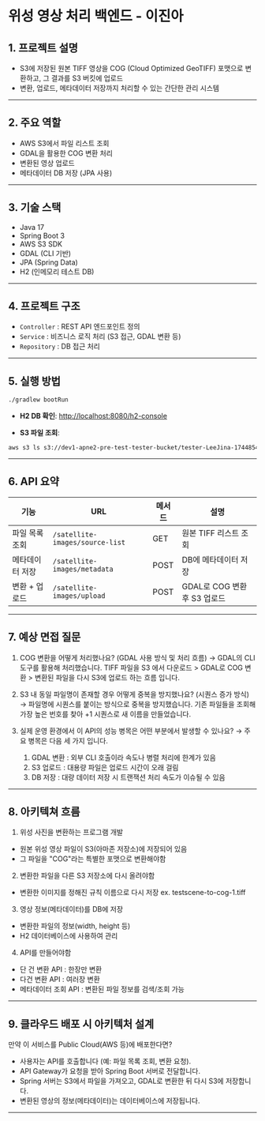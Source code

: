 # 위성 영상 처리 백엔드 - 이진아

## 1. 프로젝트 설명
- S3에 저장된 원본 TIFF 영상을 COG (Cloud Optimized GeoTIFF) 포맷으로 변환하고, 그 결과를 S3 버킷에 업로드
- 변환, 업로드, 메타데이터 저장까지 처리할 수 있는 간단한 관리 시스템

---

## 2. 주요 역할
- AWS S3에서 파일 리스트 조회
- GDAL을 활용한 COG 변환 처리
- 변환된 영상 업로드
- 메타데이터 DB 저장 (JPA 사용)

---

## 3. 기술 스택
- Java 17
- Spring Boot 3
- AWS S3 SDK
- GDAL (CLI 기반)
- JPA (Spring Data)
- H2 (인메모리 테스트 DB)

---

## 4. 프로젝트 구조
- `Controller` : REST API 엔드포인트 정의
- `Service` : 비즈니스 로직 처리 (S3 접근, GDAL 변환 등)
- `Repository` : DB 접근 처리

---

## 5. 실행 방법
```bash
./gradlew bootRun
```
- **H2 DB 확인**: [http://localhost:8080/h2-console](http://localhost:8080/h2-console)  

- **S3 파일 조회**:
```bash
aws s3 ls s3://dev1-apne2-pre-test-tester-bucket/tester-LeeJina-1744854818/
```

---

## 6. API 요약

| 기능             | URL                                  | 메서드  | 설명                          |
|------------------|--------------------------------------|--------|-------------------------------|
| 파일 목록 조회    | `/satellite-images/source-list`      | GET    | 원본 TIFF 리스트 조회          |
| 메타데이터 저장   | `/satellite-images/metadata`         | POST   | DB에 메타데이터 저장           |
| 변환 + 업로드     | `/satellite-images/upload`           | POST   | GDAL로 COG 변환 후 S3 업로드  |

---

## 7. 예상 면접 질문

1. COG 변환을 어떻게 처리했나요? (GDAL 사용 방식 및 처리 흐름)
→ GDAL의 CLI 도구를 활용해 처리했습니다.
   TIFF 파일을 S3 에서 다운로드 > GDAL로 COG 변환 > 변환된 파일을 다시 S3에 업로드 하는 흐름 입니다.


2. S3 내 동일 파일명이 존재할 경우 어떻게 중복을 방지했나요? (시퀀스 증가 방식)
→ 파일명에 시퀀스를 붙이는 방식으로 중복을 방지했습니다.
   기존 파일들을 조회해 가장 높은 번호를 찾아 +1 시퀀스로 새 이름을 만들었습니다.


3. 실제 운영 환경에서 이 API의 성능 병목은 어떤 부분에서 발생할 수 있나요?
→ 주요 병목은 다음 세 가지 입니다.
   1. GDAL 변환 : 외부 CLI 호출이라 속도나 병렬 처리에 한계가 있음
   2. S3 업로드 : 대용량 파일은 업로드 시간이 오래 걸림
   3. DB 저장 : 대량 데이터 저장 시 트랜잭션 처리 속도가 이슈될 수 있음

---

## 8. 아키텍쳐 흐름
1. 위성 사진을 변환하는 프로그램 개발

- 원본 위성 영상 파일이 S3(아마존 저장소)에 저장되어 있음
- 그 파일을 "COG"라는 특별한 포맷으로 변환해야함

2. 변환한 파일을 다른 S3 저장소에 다시 올려야함
- 변환한 이미지를 정해진 규칙 이름으로 다시 저장
ex. testscene-to-cog-1.tiff

3. 영상 정보(메타데이터)를 DB에 저장
- 변환한 파일의 정보(width, height 등)
- H2 데이터베이스에 사용하여 관리

4. API를 만들어야함
- 단 건 변환 API : 한장만 변환
- 다건 변환 API : 여러장 변환
- 메타데이터 조회 API : 변환된 파일 정보를 검색/조회 가능

---

## 9. 클라우드 배포 시 아키텍처 설계
만약 이 서비스를 Public Cloud(AWS 등)에 배포한다면?
- 사용자는 API를 호출합니다 (예: 파일 목록 조회, 변환 요청).
- API Gateway가 요청을 받아 Spring Boot 서버로 전달합니다.
- Spring 서버는 S3에서 파일을 가져오고, GDAL로 변환한 뒤 다시 S3에 저장합니다.
- 변환된 영상의 정보(메타데이터)는 데이터베이스에 저장됩니다.


--------------------------------------------------------------------------------------